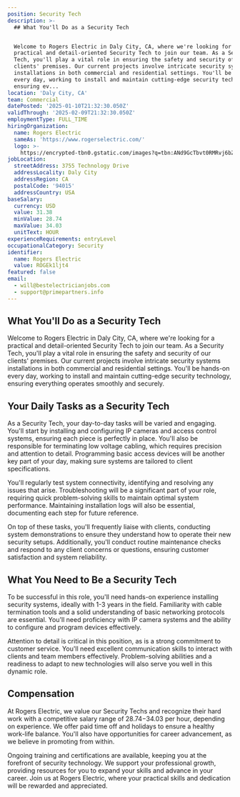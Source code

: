 ```yaml
---
position: Security Tech
description: >-
  ## What You'll Do as a Security Tech


  Welcome to Rogers Electric in Daly City, CA, where we're looking for a
  practical and detail-oriented Security Tech to join our team. As a Security
  Tech, you'll play a vital role in ensuring the safety and security of our
  clients' premises. Our current projects involve intricate security systems
  installations in both commercial and residential settings. You'll be hands-on
  every day, working to install and maintain cutting-edge security technology,
  ensuring ev...
location: 'Daly City, CA'
team: Commercial
datePosted: '2025-01-10T21:32:30.050Z'
validThrough: '2025-02-09T21:32:30.050Z'
employmentType: FULL_TIME
hiringOrganization:
  name: Rogers Electric
  sameAs: 'https://www.rogerselectric.com/'
  logo: >-
    https://encrypted-tbn0.gstatic.com/images?q=tbn:ANd9GcTbvt0RMRvj6bZdL81Q6HJeRVl_qflQIGgp9w&s
jobLocation:
  streetAddress: 3755 Technology Drive
  addressLocality: Daly City
  addressRegion: CA
  postalCode: '94015'
  addressCountry: USA
baseSalary:
  currency: USD
  value: 31.38
  minValue: 28.74
  maxValue: 34.03
  unitText: HOUR
experienceRequirements: entryLevel
occupationalCategory: Security
identifier:
  name: Rogers Electric
  value: ROGEk1ljt4
featured: false
email:
  - will@bestelectricianjobs.com
  - support@primepartners.info
---
```




## What You'll Do as a Security Tech

Welcome to Rogers Electric in Daly City, CA, where we're looking for a practical and detail-oriented Security Tech to join our team. As a Security Tech, you'll play a vital role in ensuring the safety and security of our clients' premises. Our current projects involve intricate security systems installations in both commercial and residential settings. You'll be hands-on every day, working to install and maintain cutting-edge security technology, ensuring everything operates smoothly and securely. 

## Your Daily Tasks as a Security Tech

As a Security Tech, your day-to-day tasks will be varied and engaging. You'll start by installing and configuring IP cameras and access control systems, ensuring each piece is perfectly in place. You'll also be responsible for terminating low voltage cabling, which requires precision and attention to detail. Programming basic access devices will be another key part of your day, making sure systems are tailored to client specifications.

You'll regularly test system connectivity, identifying and resolving any issues that arise. Troubleshooting will be a significant part of your role, requiring quick problem-solving skills to maintain optimal system performance. Maintaining installation logs will also be essential, documenting each step for future reference.

On top of these tasks, you'll frequently liaise with clients, conducting system demonstrations to ensure they understand how to operate their new security setups. Additionally, you'll conduct routine maintenance checks and respond to any client concerns or questions, ensuring customer satisfaction and system reliability.

## What You Need to Be a Security Tech

To be successful in this role, you'll need hands-on experience installing security systems, ideally with 1-3 years in the field. Familiarity with cable termination tools and a solid understanding of basic networking protocols are essential. You'll need proficiency with IP camera systems and the ability to configure and program devices effectively.

Attention to detail is critical in this position, as is a strong commitment to customer service. You'll need excellent communication skills to interact with clients and team members effectively. Problem-solving abilities and a readiness to adapt to new technologies will also serve you well in this dynamic role.

## Compensation

At Rogers Electric, we value our Security Techs and recognize their hard work with a competitive salary range of $28.74-$34.03 per hour, depending on experience. We offer paid time off and holidays to ensure a healthy work-life balance. You'll also have opportunities for career advancement, as we believe in promoting from within.

Ongoing training and certifications are available, keeping you at the forefront of security technology. We support your professional growth, providing resources for you to expand your skills and advance in your career. Join us at Rogers Electric, where your practical skills and dedication will be rewarded and appreciated.